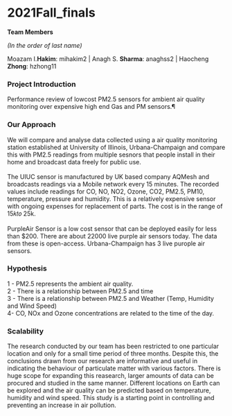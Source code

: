 # 2021Fall_finals

<p><strong>Team Members&nbsp;</strong></p>
<p><em>(In the order of last name)</em></p>
<p><span style="font-weight: 400;">Moazam I.</span><strong>Hakim</strong><span style="font-weight: 400;">: mihakim2 | </span><span style="font-weight: 400;">Anagh S. </span><strong>Sharma</strong><span style="font-weight: 400;">: anaghss2 |  </span><span style="font-weight: 400;">Haocheng </span><strong>Zhong</strong><span style="font-weight: 400;">: hzhong11</span></p>

### Project Introduction
Performance review of lowcost PM2.5 sensors for ambient air quality monitoring over expensive high end Gas and PM sensors.¶

### Our Approach
We will compare and analyse data collected using a air quality monitoring station established at University of Illinois, Urbana-Champaign and compare this with PM2.5 readings from multiple sesnors that people install in their home and broadcast data freely for public use. <br> <br>
The UIUC sensor is manufactured by UK based company AQMesh and broadcasts readings via a Mobile network every 15 minutes. The recorded values include readings for CO, NO, NO2, Ozone, CO2, PM2.5, PM10, temperature, pressure and humidity. This is a relatively expensive sensor with ongoing expenses for replacement of parts. The cost is in the range of  15𝑘𝑡𝑜 25k. <br> <br>
PurpleAir Sensor is a low cost sensor that can be deployed easily for less than $200. There are about 22000 live purple air sensors today. The data from these is open-access. Urbana-Champaign has 3 live purople air sensors.

### Hypothesis
1 - PM2.5 represents the ambient air quality. <br>
2 - There is a relationship between PM2.5 and time <br>
3 - There is a relationship between PM2.5 and Weather (Temp, Humidity and Wind Speed) <br>
4- CO, NOx and Ozone concentrations are related to the time of the day. <br>


### Scalability
The research conducted by our team has been restricted to one particular location and only for a small time period of three months. Despite this, the conclusions drawn from our research are informative and useful in indicating the behaviour of particulate matter with various factors. There is huge scope for expanding this reasearch, larger amounts of data can be procured and studied in the same manner. Different locations on Earth can be explored and the air quality can be predicted based on temperature, humidity and wind speed. This study is a starting point in controlling and preventing an increase in air pollution.
